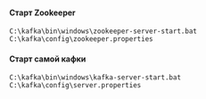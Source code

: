 #### Старт Zookeeper
`C:\kafka\bin\windows\zookeeper-server-start.bat C:\kafka\config\zookeeper.properties`
#### Старт самой кафки
`C:\kafka\bin\windows\kafka-server-start.bat C:\kafka\config\server.properties`


